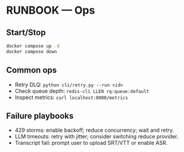 # RUNBOOK — Ops

## Start/Stop
```bash
docker compose up -d
docker compose down
```

## Common ops
- Retry DLQ: `python cli/retry.py --run <id>`
- Check queue depth: `redis-cli LLEN rq:queue:default`
- Inspect metrics: `curl localhost:8000/metrics`

## Failure playbooks
- 429 storms: enable backoff; reduce concurrency; wait and retry.
- LLM timeouts: retry with jitter; consider switching reduce provider.
- Transcript fail: prompt user to upload SRT/VTT or enable ASR.
